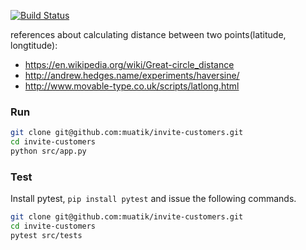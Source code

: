 [![Build Status](https://travis-ci.org/muatik/invite-customers.svg?branch=master)](https://travis-ci.org/muatik/invite-customers)

references about calculating distance between two points(latitude, longtitude):
* https://en.wikipedia.org/wiki/Great-circle_distance
* http://andrew.hedges.name/experiments/haversine/
* http://www.movable-type.co.uk/scripts/latlong.html


### Run
```sh
git clone git@github.com:muatik/invite-customers.git
cd invite-customers
python src/app.py
```

### Test
Install pytest, `pip install pytest` and issue the following commands.
```sh
git clone git@github.com:muatik/invite-customers.git
cd invite-customers
pytest src/tests
```